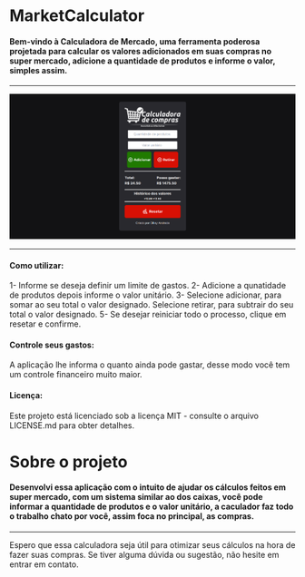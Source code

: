 <h1>MarketCalculator</h1>
<h4>
    Bem-vindo à Calculadora de Mercado, uma ferramenta poderosa projetada para calcular os valores adicionados em suas compras no super mercado, adicione a quantidade de produtos e informe o valor, simples assim.
</h4>
<hr/>
<img src="/public/thumb.png">
<hr/>

<h4>Como utilizar:</h4>
<p>
    1- Informe se deseja definir um limite de gastos.
    2- Adicione a qunatidade de produtos depois informe o valor unitário.
    3- Selecione adicionar, para somar ao seu total o valor designado. Selecione retirar, para subtrair do seu total o valor designado.
    5- Se desejar reiniciar todo o processo, clique em resetar e confirme.
</p>

<h4>Controle seus gastos:</h4>
<p>A aplicação lhe informa o quanto ainda pode gastar, desse modo você tem um controle financeiro muito maior.</p>

<h4>Licença:</h4>
<p>Este projeto está licenciado sob a licença MIT - consulte o arquivo LICENSE.md para obter detalhes.</p>

<h1>Sobre o projeto</h1>
<h4>
    Desenvolvi essa aplicação com o intuito de ajudar os cálculos feitos em super mercado, com um sistema similar ao dos caixas, você pode informar a quantidade de produtos e o valor unitário, a caculador faz todo o trabalho chato por você, assim foca no principal, as compras.
</h4>

<hr/>

<p>
    Espero que essa calculadora seja útil para otimizar seus cálculos na hora de fazer suas compras.
     Se tiver alguma dúvida ou sugestão, não hesite em entrar em contato.
</p>
